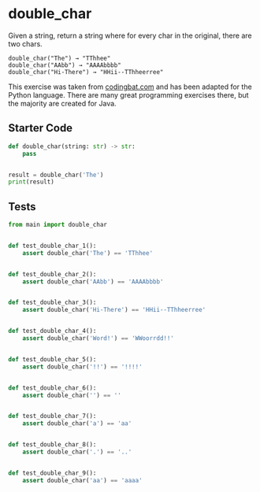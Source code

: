 # double_char




Given a string, return a string where for every char in the original, there are two chars.

```
double_char("The") → "TThhee"
double_char("AAbb") → "AAAAbbbb"
double_char("Hi-There") → "HHii--TThheerree"
```

This exercise was taken from [codingbat.com](https://codingbat.com/prob/p165312) and has been adapted for the Python language. There are many great programming exercises there, but the majority are created for Java.

## Starter Code
```python
def double_char(string: str) -> str:
    pass


result = double_char('The')
print(result)
```

## Tests
```python
from main import double_char


def test_double_char_1():
    assert double_char('The') == 'TThhee'


def test_double_char_2():
    assert double_char('AAbb') == 'AAAAbbbb'


def test_double_char_3():
    assert double_char('Hi-There') == 'HHii--TThheerree'


def test_double_char_4():
    assert double_char('Word!') == 'WWoorrdd!!'


def test_double_char_5():
    assert double_char('!!') == '!!!!'


def test_double_char_6():
    assert double_char('') == ''


def test_double_char_7():
    assert double_char('a') == 'aa'


def test_double_char_8():
    assert double_char('.') == '..'


def test_double_char_9():
    assert double_char('aa') == 'aaaa'
```
